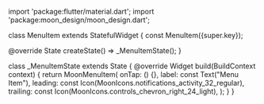 import 'package:flutter/material.dart';
import 'package:moon_design/moon_design.dart';

class MenuItem extends StatefulWidget {
  const MenuItem({super.key});

  @override
  State<MenuItem> createState() => _MenuItemState();
}

class _MenuItemState extends State<MenuItem> {
  @override
  Widget build(BuildContext context) {
    return MoonMenuItem(
      onTap: () {},
      label: const Text("Menu Item"),
      leading: const Icon(MoonIcons.notifications_activity_32_regular),
      trailing: const Icon(MoonIcons.controls_chevron_right_24_light),
    );
  }
}